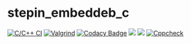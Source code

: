 # stepin_embeddeb_c


[![C/C++ CI](https://github.com/pavankalyanmedishetty/stepin_embeddeb_c/actions/workflows/c-build.yml/badge.svg)](https://github.com/pavankalyanmedishetty/stepin_embeddeb_c/actions/workflows/c-build.yml)
[![Valgrind](https://github.com/pavankalyanmedishetty/stepin_embeddeb_c/actions/workflows/Valgrind.yml/badge.svg)](https://github.com/pavankalyanmedishetty/stepin_embeddeb_c/actions/workflows/Valgrind.yml)
[![Codacy Badge](https://app.codacy.com/project/badge/Grade/5aa85121faef425d9b7f1b7721a78425)](https://www.codacy.com/gh/pavankalyanmedishetty/stepin_embeddeb_c/dashboard?utm_source=github.com&amp;utm_medium=referral&amp;utm_content=pavankalyanmedishetty/stepin_embeddeb_c&amp;utm_campaign=Badge_Grade)
 <img src="https://www.code-inspector.com/project/28622/score/svg" />
 <img src="https://www.code-inspector.com/project/28622/status/svg" />
 [![Cppcheck](https://github.com/pavankalyanmedishetty/stepin_embeddeb_c/actions/workflows/CodeQuality.yml/badge.svg)](https://github.com/pavankalyanmedishetty/stepin_embeddeb_c/actions/workflows/CodeQuality.yml)
